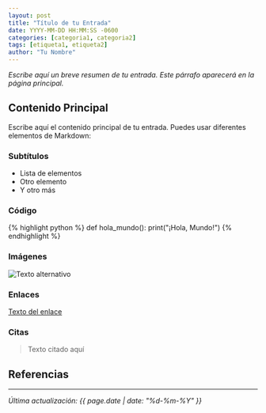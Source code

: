 ```yaml
---
layout: post
title: "Título de tu Entrada"
date: YYYY-MM-DD HH:MM:SS -0600
categories: [categoria1, categoria2]
tags: [etiqueta1, etiqueta2]
author: "Tu Nombre"
---
```


<!-- Resumen o introducción de tu entrada -->
_Escribe aquí un breve resumen de tu entrada. Este párrafo aparecerá en la página principal._

## Contenido Principal

Escribe aquí el contenido principal de tu entrada. Puedes usar diferentes elementos de Markdown:

### Subtítulos

- Lista de elementos
- Otro elemento
- Y otro más

### Código

{% highlight python %}
def hola_mundo():
    print("¡Hola, Mundo!")
{% endhighlight %}

### Imágenes

![Texto alternativo](/ruta/a/tu/imagen.jpg)

### Enlaces

[Texto del enlace](URL "Título opcional")

### Citas

> Texto citado aquí

## Referencias

<!-- Enlaces de referencia -->
[nombre-referencia]: https://ejemplo.com
[otra-referencia]: https://ejemplo2.com

---
<!-- Notas al pie o información adicional -->
*Última actualización: {{ page.date | date: "%d-%m-%Y" }}*